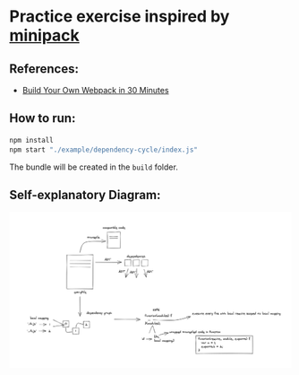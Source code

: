 # Practice exercise inspired by [minipack](https://github.com/ronami/minipack)

## References:

- [Build Your Own Webpack in 30 Minutes](https://www.wix.engineering/post/build-your-own-webpack-in-30-minutes)

## How to run:

```js
npm install
npm start "./example/dependency-cycle/index.js"
```

The bundle will be created in the `build` folder.

## Self-explanatory Diagram:

![Cool diagram](/static/diagram.png)
